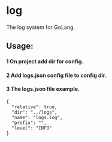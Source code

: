 # log
The log system for GoLang.

## Usage:

#### 1 On project add dir for config.
#### 2 Add logs.json config file to config dir.
#### 3 The logs.json file example.

````
{
  "relative": true,
  "dir": "../logs",
  "name": "logs.log",
  "prefix": "",
  "level": "INFO"
}
````